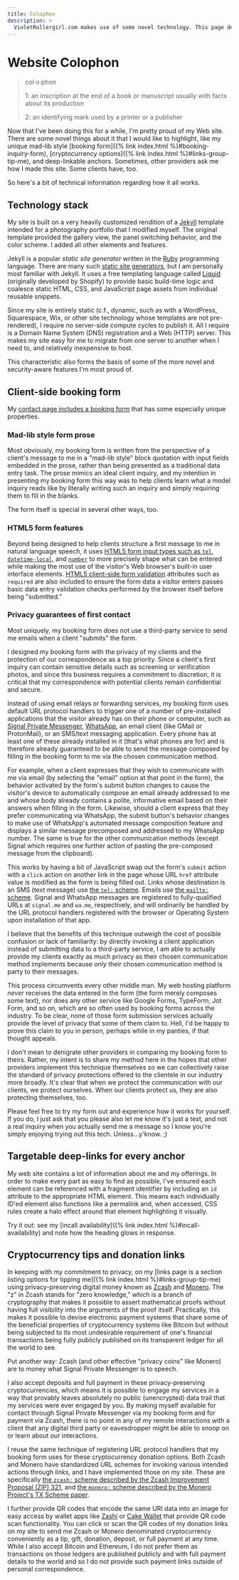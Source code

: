 ```yaml
---
title: Colophon
description: >
  VioletRollergirl.com makes use of some novel technology. This page describes it in detail.
---
```


# Website Colophon

> col·​o·​phon
>
> 1: an inscription at the end of a book or manuscript usually with facts about its production
>
> 2: an identifying mark used by a printer or a publisher

Now that I've been doing this for a while, I'm pretty proud of my Web site. There are some novel things about it that I would like to highlight, like my unique mad-lib style [booking form]({% link index.html %}#booking-inquiry-form), [cryptocurrency options]({% link index.html %}#links-group-tip-me), and deep-linkable anchors. Sometimes, other providers ask me how I made this site. Some clients have, too.

So here's a bit of technical information regarding how it all works.

## Technology stack

My site is built on a very heavily customized rendition of a [Jekyll](https://jekyllrb.com/) template intended for a photography portfolio that I modified myself. The original template provided the gallery view, the panel switching behavior, and the color scheme. I added all other elements and features.

Jekyll is a popular *static site generator* written in the [Ruby](https://ruby-lang.org/) programming language. There are many such [static site generators](https://jamstack.org/generators/), but I am personally most familiar with Jekyll. It uses a free templating language called [Liquid](https://shopify.github.io/liquid/) (originally developed by Shopify) to provide basic build-time logic and coalesce static HTML, CSS, and JavaScript page assets from individual reusable snippets.

Since my site is entirely static (c.f., dynamic, such as with a WordPress, Squarespace, Wix, or other site technology whose templates are not pre-rendered), I require no server-side compute cycles to publish it. All I require is a Domain Name System (DNS) registration and a Web (HTTP) server. This makes my site easy for me to migrate from one server to another when I need to, and relatively inexpensive to host.

This characteristic also forms the basis of some of the more novel and security-aware features I'm most proud of.

## Client-side booking form

My [contact page includes a booking form](#contact) that has some especially unique properties.

### Mad-lib style form prose

Most obviously, my booking form is written from the perspective of a client's message to me in a "mad-lib style" block quotation with input fields embedded in the prose, rather than being presented as a traditional data entry task. The prose mimics an ideal client inquiry, and my intention in presenting my booking form this way was to help clients learn what a model inquiry reads like by literally writing such an inquiry and simply requiring them to fill in the blanks.

The form itself is special in several other ways, too.

### HTML5 form features

Beyond being designed to help clients structure a first message to me in natural language speech, it uses [HTML5 form input types such as `tel`](https://developer.mozilla.org/en-US/docs/Web/HTML/Reference/Elements/input/tel), [`datetime-local`](https://developer.mozilla.org/en-US/docs/Web/HTML/Reference/Elements/input/datetime-local), and [`number`](https://developer.mozilla.org/en-US/docs/Web/HTML/Reference/Elements/input/number) to more precisely shape what can be entered while making the most use of the visitor's Web browser's built-in user interface elements. [HTML5 client-side form validation](https://developer.mozilla.org/en-US/docs/Learn_web_development/Extensions/Forms/Form_validation) attributes such as `required` are also included to ensure the form data a visitor enters passes basic data entry validation checks performed by the browser itself before being "submitted."

### Privacy guarantees of first contact

Most uniquely, my booking form does not use a third-party service to send me emails when a client "submits" the form.

I designed my booking form with the privacy of my clients and the protection of our correspondence as a top priority. Since a client's first inquiry can contain sensitive details such as screening or verification photos, and since this business requires a commitment to discretion, it is critical that my correspondence with potential clients remain confidential and secure.

Instead of using email relays or forwarding services, my booking form uses default URL protocol handlers to trigger one of a number of pre-installed applications that the visitor already has on their phone or computer, such as [Signal Private Messenger](https://signal.org/), [WhatsApp](https://www.whatsapp.com/), an email client (like GMail or ProtonMail), or an SMS/text messaging application. Every phone has at least one of these already installed in it (that's what phones are for) and is therefore already guaranteed to be able to send the message composed by filling in the booking form to me via the chosen communication method.

For example, when a client expresses that they wish to communicate with me via email (by selecting the "email" option at that point in the form), the behavior activated by the form's submit button changes to cause the visitor's device to automatically compose an email already  addressed to me and whose body already contains a polite, informative email based on their answers when filling in the form. Likewise, should a client express that they prefer communicating via WhatsApp, the submit button's behavior changes to make use of WhatsApp's automated message composition feature and displays a similar message precomposed and addressed to my WhatsApp number. The same is true for the other communication methods (except Signal which requires one further action of pasting the pre-composed message from the
clipboard).

This works by having a bit of JavaScript swap out the form's `submit` action with a `click` action on another link in the page whose URL `href` attribute value is modified as the form is being filled out. Links whose destination is an SMS (text message) use [the `tel:` scheme](https://www.ietf.org/rfc/rfc3966.txt). Emails use [the `mailto:` scheme](https://en.wikipedia.org/wiki/Mailto). Signal and WhatsApp messages are registered to fully-qualified URLs at `signal.me` and `wa.me`, respectively, and will ordinarily be handled by the URL protocol handlers registered with the browser or Operating System upon installation of that app.

I believe that the benefits of this technique outweigh the cost of possible confusion or lack of familiarity: 
by directly invoking a client application instead of submitting data to a third-party service, I am able to actually provide my clients exactly as much privacy as their chosen communication method implements because *only* their chosen communication method is party to their messages.

This process circumvents every other middle man. My web hosting platform *never* receives the data entered in the form (the form merely composes some text), nor does any other service like Google Forms, TypeForm, Jot Form, and so on, which are so often used by booking forms across the industry. To be clear, none of those form submission services actually provide the level of privacy that some of them claim to. Hell, I'd be happy to prove this claim to you in person, perhaps while in my panties, if that thought appeals.

I don't mean to denigrate other providers in comparing my booking form to theirs. Rather, my intent is to share my method here in the hopes that other providers implement this technique themselves so we can collectively raise the standard of privacy protections offered to the clientele in our industry more broadly. It's clear that when we protect the communication with our clients, we protect ourselves. When our clients protect us, they are also protecting themselves, too.

Please feel free to try my form out and experience how it works for yourself. If you do, I just ask that you please also let me know it's just a test, and not a real inquiry when you actually send me a message so I know you're simply enjoying trying out this tech. Unless&hellip;y'know. ;)

## Targetable deep-links for every anchor

My web site contains a lot of information about me and my offerings. In order to make every part as easy to find as possible, I've ensured each element can be referenced with a fragment identifier by including an `id` attribute to the appropriate HTML element. This means each individually ID'ed element also functions like a permalink and, when accessed, CSS rules create a halo effect around that element highlighting it visually.

Try it out: see my [incall availability]({% link index.html %}#incall-availability) and note how the heading glows in response.

## Cryptocurrency tips and donation links

In keeping with my commitment to privacy, on my [links page is a section listing options for tipping me]({% link index.html %}#links-group-tip-me) using privacy-preserving digital money known as [Zcash](https://z.cash/) and [Monero](https://getmonero.org/). The "z" in Zcash stands for "zero knowledge," which is a branch of cryptography that makes it possible to assert mathematical proofs without having full visibility into the arguments of the proof itself. Practically, this makes it possible to devise electronic payment systems that share some of the beneficial properties of cryptocurrency systems like Bitcoin but without being subjected to its most undesirable requirement of one's financial transactions being fully publicly published on its transparent ledger for all the world to see.

Put another way: Zcash (and other effective "privacy coins" like Monero) are to money what Signal Private Messenger is to speech.

I also accept deposits and full payment in these privacy-preserving cryptocurrencies, which means it is possible to engage my services in a way that provably leaves absolutely no public (unencrypted) data trail that my services were ever engaged by you. By making myself available for contact through Signal Private Messenger via my booking form and for payment via Zcash, there is no point in any of my remote interactions with a client that any digital third party or eavesdropper might be able to snoop on or learn about our interactions.

I reuse the same technique of registering URL protocol handlers that my booking form uses for these cryptocurrency donation options. Both Zcash and Monero have standardized URL schemes for invoking various intended actions through links, and I have implemented those on my site. These are specifically [the `zcash:` scheme described by the Zcash Improvement Proposal (ZIP) 321](https://zips.z.cash/zip-0321), and [the `monero:` scheme described by the Monero Project's TX Scheme paper](https://github.com/monero-project/monero/wiki/URI-Formatting).

I further provide QR codes that encode the same URI data into an image for easy access by wallet apps like [Zashi](https://electriccoin.co/zashi/) or [Cake Wallet](https://cakewallet.com/) that provide QR code scan functionality. You can click or scan the QR codes of my donation links on my site to send me Zcash or Monero denominated cryptocurrency conveniently as a tip, gift, donation, deposit, or full payment at any time. While I also accept Bitcoin and Ethereum, I do not prefer them as transactions on those ledgers are published publicly and with full payment details to the world and so I do not provide such payment links outside of personal correspondence.
